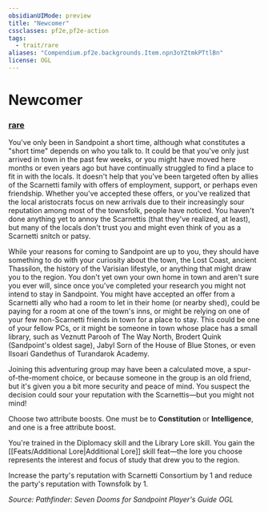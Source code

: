 ```yaml
---
obsidianUIMode: preview
title: "Newcomer"
cssclasses: pf2e,pf2e-action
tags:
  - trait/rare
aliases: "Compendium.pf2e.backgrounds.Item.npn3oYZtmkPTtlBn"
license: OGL
---
```

# Newcomer

### [rare](rare "Rare Rarity Trait")






You've only been in Sandpoint a short time, although what constitutes a "short time" depends on who you talk to. It could be that you've only just arrived in town in the past few weeks, or you might have moved here months or even years ago but have continually struggled to find a place to fit in with the locals. It doesn't help that you've been targeted often by allies of the Scarnetti family with offers of employment, support, or perhaps even friendship. Whether you've accepted these offers, or you've realized that the local aristocrats focus on new arrivals due to their increasingly sour reputation among most of the townsfolk, people have noticed. You haven't done anything yet to annoy the Scarnettis (that they've realized, at least), but many of the locals don't trust you and might even think of you as a Scarnetti snitch or patsy.

While your reasons for coming to Sandpoint are up to you, they should have something to do with your curiosity about the town, the Lost Coast, ancient Thassilon, the history of the Varisian lifestyle, or anything that might draw you to the region. You don't yet own your own home in town and aren't sure you ever will, since once you've completed your research you might not intend to stay in Sandpoint. You might have accepted an offer from a Scarnetti ally who had a room to let in their home (or nearby shed), could be paying for a room at one of the town's inns, or might be relying on one of your few non-Scarnetti friends in town for a place to stay. This could be one of your fellow PCs, or it might be someone in town whose place has a small library, such as Veznutt Parooh of The Way North, Brodert Quink (Sandpoint's oldest sage), Jabyl Sorn of the House of Blue Stones, or even Ilsoari Gandethus of Turandarok Academy.

Joining this adventuring group may have been a calculated move, a spur-of-the-moment choice, or because someone in the group is an old friend, but it's given you a bit more security and peace of mind. You suspect the decision could sour your reputation with the Scarnettis—but you might not mind!

Choose two attribute boosts. One must be to **Constitution** or **Intelligence**, and one is a free attribute boost.

You're trained in the Diplomacy skill and the Library Lore skill. You gain the [[Feats/Additional Lore|Additional Lore]] skill feat—the lore you choose represents the interest and focus of study that drew you to the region.

Increase the party's reputation with Scarnetti Consortium by 1 and reduce the party's reputation with Townsfolk by 1.

*Source: Pathfinder: Seven Dooms for Sandpoint Player's Guide*
*OGL*